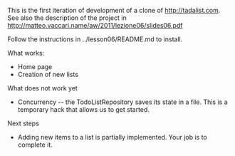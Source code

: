 
This is the first iteration of development of a clone of http://tadalist.com.  See also the description of the project in http://matteo.vaccari.name/aw/2011/lezione06/slides06.pdf

Follow the instructions in ../lesson06/README.md to install.

What works:

  * Home page
  * Creation of new lists

What does not work yet

  * Concurrency -- the TodoListRepository saves its state in a file.  This is a temporary hack that allows us to get started.
  
Next steps

  * Adding new items to a list is partially implemented.  Your job is to complete it.
  
